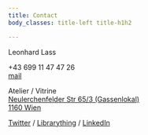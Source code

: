 ```yaml
---
title: Contact
body_classes: title-left title-h1h2

---
```


Leonhard Lass

+43 699 11 47 47 26  
[mail](mailto:leo@depart.at)

Atelier / Vitrine  
[Neulerchenfelder Str 65/3 (Gassenlokal)  
1160 Wien](https://goo.gl/maps/G3cTbEG4WBP2)


[Twitter](https://twitter.com/leo_depart) / [Librarything](https://www.librarything.com/profile/leo_depart) / [LinkedIn](https://www.linkedin.com/in/depart/)